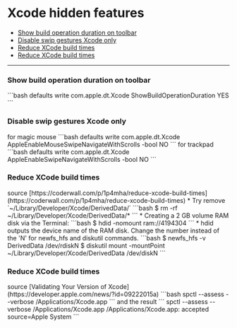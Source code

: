 # Xcode hidden features

*   [Show build operation duration on toolbar](#1)
*   [Disable swip gestures Xcode only](#2)
*   [Reduce XCode build times](#3)
*   [Reduce XCode build times](#4)
******

<h3 id="1">Show build operation duration on toolbar</h3>
```bash
defaults write com.apple.dt.Xcode ShowBuildOperationDuration YES
```

<h3 id="2">Disable swip gestures Xcode only</h3>
for magic mouse
```bash
defaults write com.apple.dt.Xcode AppleEnableMouseSwipeNavigateWithScrolls -bool NO
```
for trackpad
```bash
defaults write com.apple.dt.Xcode AppleEnableSwipeNavigateWithScrolls -bool NO
```

<h3 id="3">Reduce XCode build times</h3>
source [https://coderwall.com/p/1p4mha/reduce-xcode-build-times](https://coderwall.com/p/1p4mha/reduce-xcode-build-times)
*   Try remove `~/Library/Developer/Xcode/DerivedData/`
```bash
$ rm -rf ~/Library/Developer/Xcode/DerivedData/*
```
*   Creating a 2 GB volume RAM disk via the Terminal:
```bash
$ hdid -nomount ram://4194304
```
*   hdid outputs the device name of the RAM disk. Change the number instead of the 'N' for newfs_hfs and diskutil commands.
```bash
$ newfs_hfs -v DerivedData /dev/rdiskN
$ diskutil mount -mountPoint ~/Library/Developer/Xcode/DerivedData /dev/diskN
```

<h3 id="4">Reduce XCode build times</h3>
source [Validating Your Version of Xcode](https://developer.apple.com/news/?id=09222015a)
```bash
spctl --assess --verbose /Applications/Xcode.app
```
and the result
```
spctl --assess --verbose /Applications/Xcode.app
/Applications/Xcode.app: accepted
source=Apple System
```
